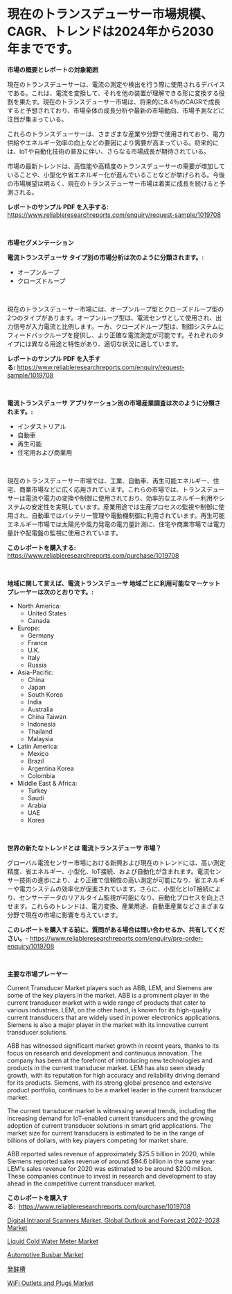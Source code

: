 <p><h1>現在のトランスデューサー市場規模、CAGR、トレンドは2024年から2030年までです。</h1></p><p><strong>市場の概要とレポートの対象範囲</strong></p>
<p><p>現在のトランスデューサーは、電流の測定や検出を行う際に使用されるデバイスである。これは、電流を変換して、それを他の装置が理解できる形に変換する役割を果たす。現在のトランスデューサー市場は、将来的に8.4％のCAGRで成長すると予想されており、市場全体の成長分析や最新の市場動向、市場予測などに注目が集まっている。</p><p>これらのトランスデューサーは、さまざまな産業や分野で使用されており、電力供給やエネルギー効率の向上などの要因により需要が高まっている。将来的には、IoTや自動化技術の普及に伴い、さらなる市場成長が期待されている。</p><p>市場の最新トレンドは、高性能や高精度のトランスデューサーの需要が増加していることや、小型化や省エネルギー化が進んでいることなどが挙げられる。今後の市場展望は明るく、現在のトランスデューサー市場は着実に成長を続けると予測される。</p></p>
<p><strong>レポートのサンプル PDF を入手する:</strong> <a href="https://www.reliableresearchreports.com/enquiry/request-sample/1019708">https://www.reliableresearchreports.com/enquiry/request-sample/1019708</a></p>
<p>&nbsp;</p>
<p><strong>市場セグメンテーション</strong></p>
<p><strong>電流トランスデューサ タイプ別の市場分析は次のように分類されます。:</strong></p>
<p><ul><li>オープンループ</li><li>クローズドループ</li></ul></p>
<p>&nbsp;</p>
<p><p>現在のトランスデューサー市場には、オープンループ型とクローズドループ型の2つのタイプがあります。オープンループ型は、電流センサとして使用され、出力信号が入力電流と比例します。一方、クローズドループ型は、制御システムにフィードバックループを提供し、より正確な電流測定が可能です。それぞれのタイプには異なる用途と特性があり、適切な状況に適しています。</p></p>
<p><strong>レポートのサンプル PDF を入手する:</strong>&nbsp;<a href="https://www.reliableresearchreports.com/enquiry/request-sample/1019708">https://www.reliableresearchreports.com/enquiry/request-sample/1019708</a></p>
<p>&nbsp;</p>
<p><strong> 電流トランスデューサ アプリケーション別の市場産業調査は次のように分類されます。:</strong></p>
<p><ul><li>インダストリアル</li><li>自動車</li><li>再生可能</li><li>住宅用および商業用</li></ul></p>
<p>&nbsp;</p>
<p><p>現在のトランスデューサー市場では、工業、自動車、再生可能エネルギー、住宅、商業市場などに広く応用されています。これらの市場では、トランスデューサーは電流や電力の変換や制御に使用されており、効率的なエネルギー利用やシステムの安定性を実現しています。産業用途では生産プロセスの監視や制御に使用され、自動車ではバッテリー管理や電動機制御に利用されています。再生可能エネルギー市場では太陽光や風力発電の電力量計測に、住宅や商業市場では電力量計や配電盤の監視に使用されています。</p></p>
<p><strong>このレポートを購入する:</strong>&nbsp; <a href="https://www.reliableresearchreports.com/purchase/1019708">https://www.reliableresearchreports.com/purchase/1019708</a></p>
<p>&nbsp;</p>
<p><strong>地域に関して言えば、電流トランスデューサ 地域ごとに利用可能なマーケットプレーヤーは次のとおりです。:</strong></p>
<p><ul>
    <li>
        North America:
        <ul>
            <li>United States</li>
            <li>Canada</li>
        </ul>
    </li>
    <li>
        Europe:
        <ul>
            <li>Germany</li>
            <li>France</li>
            <li>U.K.</li>
            <li>Italy</li>
            <li>Russia</li>
        </ul>
    </li>
    <li>
        Asia-Pacific:
        <ul>
            <li>China</li>
            <li>Japan</li>
            <li>South Korea</li>
            <li>India</li>
            <li>Australia</li>
            <li>China Taiwan</li>
            <li>Indonesia</li>
            <li>Thailand</li>
            <li>Malaysia</li>
        </ul>
    </li>
    <li>
        Latin America:
        <ul>
            <li>Mexico</li>
            <li>Brazil</li>
            <li>Argentina Korea</li>
            <li>Colombia</li>
        </ul>
    </li>
    <li>
        Middle East & Africa:
        <ul>
            <li>Turkey</li>
            <li>Saudi</li>
            <li>Arabia</li>
            <li>UAE</li>
            <li>Korea</li>
        </ul>
    </li>
    </ul></p>
<p>&nbsp;</p>
<p><strong>世界の新たなトレンドとは 電流トランスデューサ 市場？</strong></p>
<p><p>グローバル電流センサー市場における新興および現在のトレンドには、高い測定精度、省エネルギー、小型化、IoT接続、および自動化が含まれます。電流センサー技術の進歩により、より正確で信頼性の高い測定が可能になり、省エネルギーや電力システムの効率化が促進されています。さらに、小型化とIoT接続により、センサーデータのリアルタイム監視が可能になり、自動化プロセスを向上させます。これらのトレンドは、電力変換、産業用途、自動車産業などさまざまな分野で現在の市場に影響を与えています。</p></p>
<p><strong>このレポートを購入する前に、質問がある場合は問い合わせるか、共有してください。</strong>- <a href="https://www.reliableresearchreports.com/enquiry/pre-order-enquiry/1019708">https://www.reliableresearchreports.com/enquiry/pre-order-enquiry/1019708</a></p>
<p>&nbsp;</p>
<p><strong>主要な市場プレーヤー</strong></p>
<p><p>Current Transducer Market players such as ABB, LEM, and Siemens are some of the key players in the market. ABB is a prominent player in the current transducer market with a wide range of products that cater to various industries. LEM, on the other hand, is known for its high-quality current transducers that are widely used in power electronics applications. Siemens is also a major player in the market with its innovative current transducer solutions.</p><p>ABB has witnessed significant market growth in recent years, thanks to its focus on research and development and continuous innovation. The company has been at the forefront of introducing new technologies and products in the current transducer market. LEM has also seen steady growth, with its reputation for high accuracy and reliability driving demand for its products. Siemens, with its strong global presence and extensive product portfolio, continues to be a market leader in the current transducer market.</p><p>The current transducer market is witnessing several trends, including the increasing demand for IoT-enabled current transducers and the growing adoption of current transducer solutions in smart grid applications. The market size for current transducers is estimated to be in the range of billions of dollars, with key players competing for market share.</p><p>ABB reported sales revenue of approximately $25.5 billion in 2020, while Siemens reported sales revenue of around $94.6 billion in the same year. LEM's sales revenue for 2020 was estimated to be around $200 million. These companies continue to invest in research and development to stay ahead in the competitive current transducer market.</p></p>
<p><strong>このレポートを購入する:</strong>&nbsp;&nbsp;<a href="https://www.reliableresearchreports.com/purchase/1019708">https://www.reliableresearchreports.com/purchase/1019708</a></p>
<p><p><a href="https://view.publitas.com/reportprime-1/digital-intraoral-scanners-market-global-outlook-and-forecast-2022-2028-market-insights-market-players-and-forecast-till-2030/">Digital Intraoral Scanners Market, Global Outlook and Forecast 2022-2028 Market</a></p><p><a href="https://eight-handstand-8fb.notion.site/Liquid-Cold-Water-Meter-Market-Size-Global-Industry-Overview-Market-Segmentation-and-Forecast-202-904d98d2bb8c4f378e50244e59aedef6">Liquid Cold Water Meter Market</a></p><p><a href="https://github.com/CliffMedina6/Market-Research-Report-List-3/blob/main/automotive-busbar-market.md">Automotive Busbar Market</a></p><p><a href="https://github.com/cbigkbh02719/Market-Research-Report-List-1/blob/main/9017385187770.md">発酵槽</a></p><p><a href="https://issuu.com/reportprime-2/docs/wifi-outlets-and-plugs-market-size-2030.pptx">WiFi Outlets and Plugs Market</a></p></p>